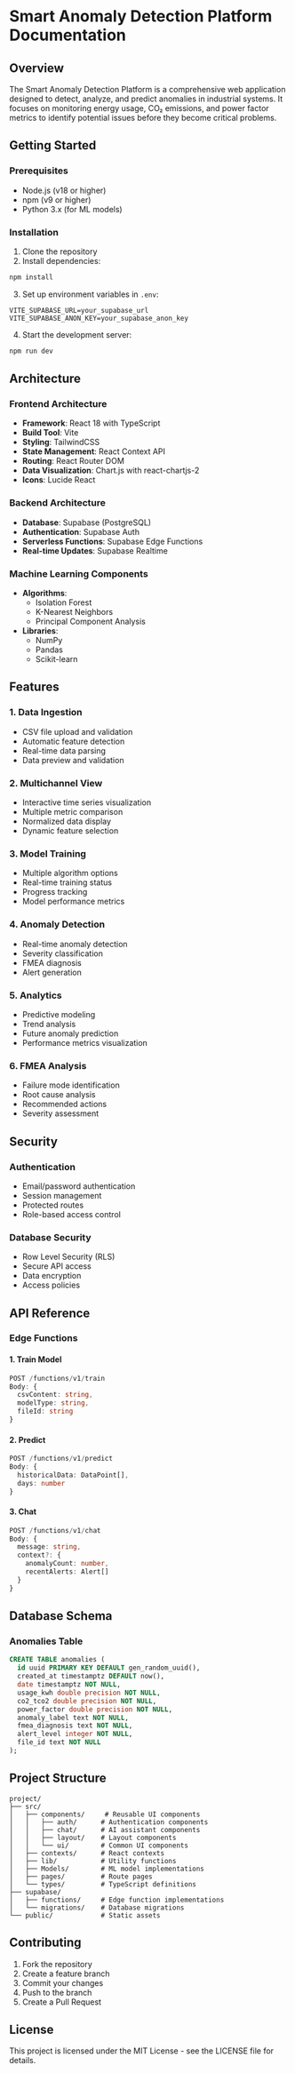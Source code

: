 # Smart Anomaly Detection Platform Documentation

## Overview
The Smart Anomaly Detection Platform is a comprehensive web application designed to detect, analyze, and predict anomalies in industrial systems. It focuses on monitoring energy usage, CO₂ emissions, and power factor metrics to identify potential issues before they become critical problems.

## Getting Started

### Prerequisites
- Node.js (v18 or higher)
- npm (v9 or higher)
- Python 3.x (for ML models)

### Installation
1. Clone the repository
2. Install dependencies:
```bash
npm install
```
3. Set up environment variables in `.env`:
```env
VITE_SUPABASE_URL=your_supabase_url
VITE_SUPABASE_ANON_KEY=your_supabase_anon_key
```
4. Start the development server:
```bash
npm run dev
```

## Architecture

### Frontend Architecture
- **Framework**: React 18 with TypeScript
- **Build Tool**: Vite
- **Styling**: TailwindCSS
- **State Management**: React Context API
- **Routing**: React Router DOM
- **Data Visualization**: Chart.js with react-chartjs-2
- **Icons**: Lucide React

### Backend Architecture
- **Database**: Supabase (PostgreSQL)
- **Authentication**: Supabase Auth
- **Serverless Functions**: Supabase Edge Functions
- **Real-time Updates**: Supabase Realtime

### Machine Learning Components
- **Algorithms**:
  - Isolation Forest
  - K-Nearest Neighbors
  - Principal Component Analysis
- **Libraries**:
  - NumPy
  - Pandas
  - Scikit-learn

## Features

### 1. Data Ingestion
- CSV file upload and validation
- Automatic feature detection
- Real-time data parsing
- Data preview and validation

### 2. Multichannel View
- Interactive time series visualization
- Multiple metric comparison
- Normalized data display
- Dynamic feature selection

### 3. Model Training
- Multiple algorithm options
- Real-time training status
- Progress tracking
- Model performance metrics

### 4. Anomaly Detection
- Real-time anomaly detection
- Severity classification
- FMEA diagnosis
- Alert generation

### 5. Analytics
- Predictive modeling
- Trend analysis
- Future anomaly prediction
- Performance metrics visualization

### 6. FMEA Analysis
- Failure mode identification
- Root cause analysis
- Recommended actions
- Severity assessment

## Security

### Authentication
- Email/password authentication
- Session management
- Protected routes
- Role-based access control

### Database Security
- Row Level Security (RLS)
- Secure API access
- Data encryption
- Access policies

## API Reference

### Edge Functions

#### 1. Train Model
```typescript
POST /functions/v1/train
Body: {
  csvContent: string,
  modelType: string,
  fileId: string
}
```

#### 2. Predict
```typescript
POST /functions/v1/predict
Body: {
  historicalData: DataPoint[],
  days: number
}
```

#### 3. Chat
```typescript
POST /functions/v1/chat
Body: {
  message: string,
  context?: {
    anomalyCount: number,
    recentAlerts: Alert[]
  }
}
```

## Database Schema

### Anomalies Table
```sql
CREATE TABLE anomalies (
  id uuid PRIMARY KEY DEFAULT gen_random_uuid(),
  created_at timestamptz DEFAULT now(),
  date timestamptz NOT NULL,
  usage_kwh double precision NOT NULL,
  co2_tco2 double precision NOT NULL,
  power_factor double precision NOT NULL,
  anomaly_label text NOT NULL,
  fmea_diagnosis text NOT NULL,
  alert_level integer NOT NULL,
  file_id text NOT NULL
);
```

## Project Structure
```
project/
├── src/
│   ├── components/     # Reusable UI components
│   │   ├── auth/      # Authentication components
│   │   ├── chat/      # AI assistant components
│   │   ├── layout/    # Layout components
│   │   └── ui/        # Common UI components
│   ├── contexts/      # React contexts
│   ├── lib/           # Utility functions
│   ├── Models/        # ML model implementations
│   ├── pages/         # Route pages
│   └── types/         # TypeScript definitions
├── supabase/
│   ├── functions/     # Edge function implementations
│   └── migrations/    # Database migrations
└── public/            # Static assets
```

## Contributing
1. Fork the repository
2. Create a feature branch
3. Commit your changes
4. Push to the branch
5. Create a Pull Request

## License
This project is licensed under the MIT License - see the LICENSE file for details.